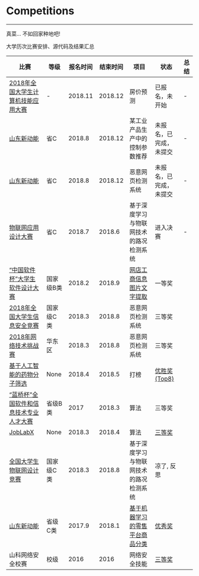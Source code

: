 # Competitions
---
真菜... 不如回家种地吧!

大学历次比赛安排、源代码及结果汇总



比赛 | 等级 | 报名时间 | 结束时间 | 项目 | 状态 | 总结 
--- | --- | --- | --- | --- | --- | --- |
[2018年全国大学生计算机技能应用大赛](http://www.cnccac.com) | - | 2018.11 | 2018.12 | 房价预测 | 已报名，未开始 | -
[山东新动能](http://sdsoft.topcio.cn) | 省C | 2018.8 | 2018.12 | 某工业产品生产中的控制参数推荐 | 未报名，已完成，未提交 | -
[山东新动能](http://sdsoft.topcio.cn) | 省C | 2018.8 | 2018.12 | 恶意网页检测系统 | 未报名，已完成，未提交 | -
[物联网应用设计大赛](http://47.92.161.145/competition-browse.html) | 省C | 2018.7 | 2018.6 | 基于深度学习与物联网技术的路况检测系统 | 进入决赛 | -
[“中国软件杯”大学生软件设计大赛](http://www.cnsoftbei.com/) | 国家级B类 | 2018.2 | 2018.9 | [网店工商信息图片文字提取](http://www.cnsoftbei.com/bencandy.php?fid=151&aid=1611) | 一等奖
[2018年全国大学生信息安全竞赛](http://www.ciscn.cn/competition/securityCompetition?compet_id=26) | 国家级C类 | 2018.3 | 2018.8 | 恶意网页检测系统　| 三等奖
[2018年网络技术挑战赛](http://http://netcontest.moocollege.com/) | 华东区 | 2018.3 | 2018.8 | 恶意网页检测系统　| 三等奖
[基于人工智能的药物分子筛选](http://www.dcjingsai.com/common/cmpt/%E5%9F%BA%E4%BA%8E%E4%BA%BA%E5%B7%A5%E6%99%BA%E8%83%BD%E7%9A%84%E8%8D%AF%E7%89%A9%E5%88%86%E5%AD%90%E7%AD%9B%E9%80%89_%E6%8E%92%E8%A1%8C%E6%A6%9C.html) | None | 2018.4 | 2018.5 | 打榜 | [优胜奖(Top8)](https://github.com/ETCartman/Competitions/blob/master/imgs/dc2018.pdf)
[“蓝桥杯”全国软件和信息技术专业人才大赛](http://dasai.lanqiao.cn/) | 省级B类 | 2017 | 2018.3 | 算法 | 三等奖
[JobLabX](http://www.joblabx.com/) | None | 2018.3 | 2018.4 | 算法 | [三等奖](https://github.com/ETCartman/Competitions/blob/master/imgs/joblabx2018.jpg)
[全国大学生物联网设计竞赛](http://210.39.2.52/ac/home/home/website/wn/58410.html) |国家级C类 | 2018.3| 2018.8| 基于深度学习与物联网技术的路况检测系统 | 凉了, 反思
[山东新动能](https://github.com/ETCartman/SDXinDongNeng2017)| 省级C类 | 2017.9 | 2018.1 | [基于机器学习的零售平台商品分类](https://github.com/ETCartman/SDXinDongNeng2017) | [优秀奖](https://github.com/ETCartman/Competitions/blob/master/imgs/sdxdn2017.jpg)
山科网络安全校赛 | 校级 | 2016 | 2016 | 网络安全技能 | [三等奖](https://github.com/ETCartman/Competitions/blob/master/imgs/sec2016.jpg)






